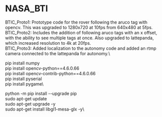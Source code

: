 # NASA_BTI

BTIC_Proto1: Prototype code for the rover following the aruco tag with opencv. This was upgraded to 1280x720 at 10fps from 640x480 at 5fps.\
BTIC_Proto2: Includes the addition of following aruco tags with an x offset, with the ability to see multiple tags at once. Also upgraded to lattepanda, which increased resolution to 4k at 20fps.\
BTIC_Proto3: Added localization to the autonomy code and added an rtmp camera connected to the lattepanda for autonomy.\


pip install numpy\
pip install opencv-python==4.6.0.66\
pip install opencv-contrib-python==4.6.0.66\
pip install pyserial\
pip install pygame\

python -m pip install --upgrade pip\
sudo apt-get update\
sudo apt-get upgrade -y\
sudo apt-get install libgl1-mesa-glx -y\
